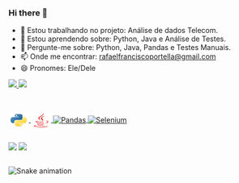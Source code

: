 ### Hi there 👋


- 🔭 Estou trabalhando no projeto: Análise de dados Telecom.
- 🌱 Estou aprendendo sobre: Python, Java e Análise de Testes.
- 💬 Pergunte-me sobre: Python, Java, Pandas e Testes Manuais.
- 📫 Onde me encontrar: rafaelfranciscoportella@gmail.com
- 😄 Pronomes: Ele/Dele

<div align="left">
  <a href="https://github.com/rafaballerini">
  <img height="180em" src="https://github-readme-stats.vercel.app/api?username=RafaelFportella&show_icons=true&theme=dark&include_all_commits=true&count_private=true"/>
  <img height="180em" src="https://github-readme-stats.vercel.app/api/top-langs/?username=RafaelFportella&layout=compact&langs_count=7&theme=dark"/>
</div>


  ##
 
  
<div style="display: inline_block"><br>
  <img align="center" alt="Python" height="30" width="40" src="https://raw.githubusercontent.com/devicons/devicon/master/icons/python/python-original.svg">
  <img align="center" alt="Java" height="30" width="40" src="https://raw.githubusercontent.com/devicons/devicon/master/icons/java/java-plain.svg">
  <img align="center" alt="Pandas" height="30" width="40" src="https://cdn.jsdelivr.net/gh/devicons/devicon/icons/pandas/pandas-original-wordmark.svg">
  <img align="center" alt="Selenium" height="30" width="40" src="https://cdn.jsdelivr.net/gh/devicons/devicon/icons/selenium/selenium-original.svg">
 
 </div>

  
  ##
  
  
<div>
  <a href="https://www.linkedin.com/in/rafael-francisco-portella-484a9a23a/" target="_blank"><img src="https://img.shields.io/badge/-LinkedIn-%230077B5?style=for-the-badge&logo=linkedin&logoColor=white" target="_blank"></a> 
  <a href = "mailto:rafaelfranciscoportella@gmail.com"><img src="https://img.shields.io/badge/-Gmail-%23333?style=for-the-badge&logo=gmail&logoColor=white" target="_blank"></a>
  
  
  ##
  
  
  ![Snake animation](https://github.com/RafaelFportella/RafaelFportella/blob/output/github-contribution-grid-snake.svg)
  
</div>

